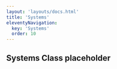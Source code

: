 ```yaml
---
layout: 'layouts/docs.html'
title: 'Systems'
eleventyNavigation:
  key: 'Systems'
  order: 10
---
```


## Systems Class placeholder

